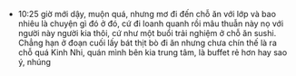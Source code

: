 - 10:25 giờ mới dậy, muộn quá, nhưng mơ đi đến chỗ ăn với lớp và bao nhiêu là chuyện gì đó ở đó, cứ đi loanh quanh rồi mâu thuẫn này nọ với người này người kia thôi, cứ như một buổi trải nghiệm ở chỗ ăn sushi. Chẳng hạn ở đoạn cuối lấy bát thịt bò đi ăn nhưng chưa chín thế là ra chỗ quá Kinh Nhi, quán mình bên kia trung tâm, là buffet rẻ hơn hay sao ý, nhúng
